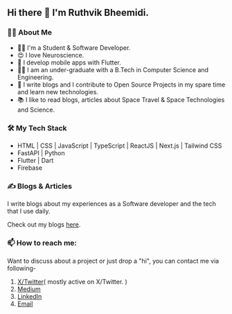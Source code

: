 ## Hi there 👋 I'm Ruthvik Bheemidi. 

### 🙋‍♀️ About Me
- 👩‍💻 I'm a Student & Software Developer.
- 😍 I love Neuroscience.
- 💙 I develop mobile apps with Flutter. 
- 👩‍🎓 I am an under-graduate with a B.Tech in Computer Science and Engineering.
- 📝 I write blogs and I contribute to Open Source Projects in my spare time and learn new technologies.
- 📚 I like to read blogs, articles about Space Travel & Space Technologies and Science.

### 🛠 My Tech Stack
- HTML | CSS | JavaScript | TypeScript | ReactJS | Next.js | Tailwind CSS
- FastAPI | Python
- Flutter | Dart
- Firebase

### ✍️ Blogs & Articles

I write blogs about my experiences as a Software developer and the tech that I use daily.

Check out my blogs [here](https://ruthvikbheemidi.medium.com/).

### 📫 How to reach me:

Want to discuss about a project or just drop a "hi", you can contact me via following-   

1. [X/Twitter](https://x.com/ruthvikbheemidi/)( mostly active on X/Twitter. )
2. [Medium](https://www.ruthvikbheemidi.medium.com/)
3. [LinkedIn](https://www.linkedin.com/in/ruthvikbheemidi/)
4. [Email](mailto:ruthvikbheemidi@gmail.com)
